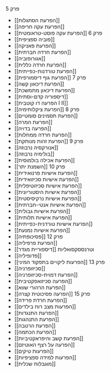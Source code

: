 פרק 5
- [[הפרעת הסתגלות]]
- [[הפרעת עקה חריפה]]
- [[הפרעת עקה פוסט-טראומטית]]
פרק 6
- [[פוביה ספציפית]]
- [[הפרעת פאניקה]]
- [[הפרעת חרדה חברתית]]
- [[אגורופוביה]]
- [[הפרעת חרדה כללית]]
- [[הפרעת טורדנות-כפייתית]]
- [[הפרעת גוף דיסמורפית]]
פרק 7
- [[הפרעת דיכאון קשה]]
- [[הפרעת דיכאון מתמשכת]]
- [[דיספוריה קדם-וסתית]]
- [[הפרעה דו קוטבית I II]]
- [[הפרעת ציקלותימיה]]
פרק 8
- [[הפרעת תסמינים סומטיים]]
- [[הפרעת המרה]]
- [[הפרעה בדויה]]
- [[הפרעת חרדה ממחלות]]
- [[הפרעת זהות מנותקת]]
פרק 9
- [[אנורקסיה נרבוזה]]
- [[בולימיה נרבוזה]]
- [[הפרעת אכילה בולמוסית]]
- [[השמנת יתר]]
פרק 10
- [[הפרעת אישיות פרנואידית]]
- [[הפרעת אישיות סכיזואידית]]
- [[הפרעת אישיות סכיזוטיפלית]]
- [[הפרעת אישיות היסטוריונית]]
- [[הפרעת אישיות נרקיסיסטית]]
- [[הפרעת אישיות אנטי-חברתית]]
- [[הפרעת אישיות גבולית]]
- [[הפרעת אישיות תלותית]]
- [[הפרעת אישיות טורדנית-כפייתית]]
- [[הפרעת אישיות נמנעת]]
- [[פסיכופתיה]]
פרק 12
- [[הפרעת פרפיליה]]
- [[דיספוריית מגדר]] וטרנססקסואליות
- [[פדופיליה]]
- [[הפרעות ליקויים בתפקוד המיני]]
פרק 13
- [[סכיזופרניה]]
- [[הפרעת דמוית-סכיזופרניה]]
- [[הפרעה סכיזואפקטיבית]]
- [[הפרעת הרהורי שווא]]
- [[הפרעה פסיכוטית קצרה]]
פרק 15
- [[הפרעת חרדת פרידה]]
- [[הפרעות מצב רוח בילדים]]
- [[הפרעת התנגדות]]
- [[הפרעת התנהגות]]
- [[הפרעת הרטבה]]
- [[הפרעת הכתמה]]
- [[הפרעת קשב והיפראקטיביות]]
- [[הפרעה על רצף האוטיזם]]
- [[הפרעות טיקים]]
- [[הפרעות למידה ספציפיות]]
- [[מוגבלות שכלית]]